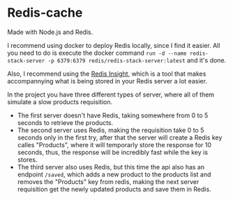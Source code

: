# Redis-cache

Made with Node.js and Redis.

I recommend using docker to deploy Redis locally, since I find it easier. All you need to do is execute the docker command `run -d --name redis-stack-server -p 6379:6379 redis/redis-stack-server:latest` and it's done.

Also, I recommend using the [Redis Insight](https://redis.com/pt/redis-enterprise/redisinsight/), which is a tool that makes accompannying what is being stored in your Redis server a lot easier.

In the project you have three different types of server, where all of them simulate a slow products requisition.
 - The first server doesn't have  Redis, taking somewhere from 0 to 5 seconds to retrieve the products.
 - The second server uses Redis, making the requisition take 0 to 5 seconds only in the first try, after that the server will create a Redis key calles "Products", where it will temporarly store the response for 10 seconds, thus, the response will be incredibly fast while the key is stores.
 - The third server also uses Redis, but this time the api also has an endpoint `/saved`, which adds a new product to the products list and removes the "Products" key from redis, making the next server requisition get the newly updated products and save them in Redis.
